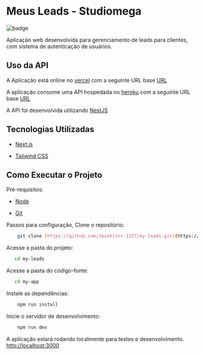 # Meus Leads - Studiomega

![badge](https://img.shields.io/badge/status-completed-blue)

Aplicação web desenvolvida para gerenciamento de leads para clientes, com sistema de autenticação de usuários.

## Uso da API 

A Aplicação está online no [vercel](https://vercel.com/) com a seguinte URL base [URL](https://studiomega-desafio-fullstack-wendel-eight.vercel.app/login)

A aplicação consome uma API hospedada no [heroku](https://www.heroku.com/) com a seguinte URL base [URL](https://desafiostudiomega-2d925d8d0b86.herokuapp.com/v1)

A API foi desenvolvida utilizando [NestJS](https://nestjs.com/)

## Tecnologias Utilizadas

- [Next.js](https://nextjs.org)

- [Tailwind CSS](https://tailwindcss.com/)

## Como Executar o Projeto

Pré-requisitos:

- [Node](https://nodejs.org/pt)

- [Git](https://git-scm.com/downloads)

Passos para configuração, Clone o repositório:
```bash
    git clone [https://github.com/JoseVitor-1337/my-leads.git](https://github.com/Lisboon/studiomega-desafio-fullstack-Wendel-Lisboa-Front.git)
```

Acesse a pasta do projeto:

```bash
   cd my-leads
```

Acesse a pasta do código-fonte:

```bash
   cd my-app
```

Instale as dependências:

```bash
    npm run install
```

Inicie o servidor de desenvolvimento:

```bash
    npm run dev
```

A aplicação estará rodando localmente para testes e desenvolvimento. [http://localhost:3000](http://localhost:3000)
